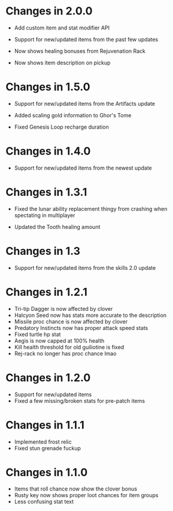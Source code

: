 # Changes in 2.0.0

* Add custom item and stat modifier API

* Support for new/updated items from the past few updates

* Now shows healing bonuses from Rejuvenation Rack

* Now shows item description on pickup

# Changes in 1.5.0

* Support for new/updated items from the Artifacts update

* Added scaling gold information to Ghor's Tome

* Fixed Genesis Loop recharge duration

# Changes in 1.4.0

* Support for new/updated items from the newest update

# Changes in 1.3.1

* Fixed the lunar ability 
 replacement thingy from crashing when spectating in multiplayer

* Updated the Tooth healing amount

# Changes in 1.3

* Support for new/updated items from the skills 2.0 update

# Changes in 1.2.1

* Tri-tip Dagger is now affected by clover
* Halcyon Seed now has stats more accurate to the description
* Missile proc chance is now affected by clover
* Predatory Instincts now has proper attack speed stats
* Fixed turtle hp stat
* Aegis is now capped at 100% health
* Kill health threshold for old guiliotine is fixed
* Rej-rack no longer has proc chance lmao

# Changes in 1.2.0

* Support for new/updated items
* Fixed a few missing/broken stats for pre-patch items

# Changes in 1.1.1

* Implemented frost relic
* Fixed stun grenade fuckup

# Changes in 1.1.0

* Items that roll chance now show the clover bonus
* Rusty key now shows proper loot chances for item groups
* Less confusing stat text

